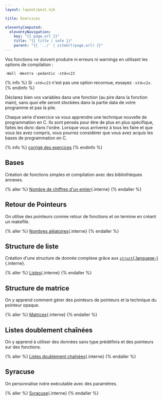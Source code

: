 ```yaml
---
layout: layout/post.njk

title: Exercices

eleventyComputed:
  eleventyNavigation:
    key: "{{ page.url }}"
    title: "{{ title | safe }}"
    parent: "{{ '../' | siteUrl(page.url) }}"
---
```


Vos fonctions ne doivent produire ni erreurs ni warnings en utilisant les options de compilation :

```
-Wall -Wextra -pedantic -std=c23
```

{% info %}
Si `-std=c23` n'est pas une option reconnue, essayez `-std=c2x`.
{% endinfo %}

Déclarez bien vos variables dans une fonction (au pire dans la fonction main), sans quoi elle seront stockées dans la partie data de votre programme et pas la pile.

Chaque série d'exercice va vous apprendre une technique nouvelle de programmation en C. Ils sont pensés pour être de plus en plus spécifique, faites les donc dans l'ordre. Lorsque vous arriverez à tous les faire et que vous les avez compris, vous pourrez considérer que vous avez acquis les bases de programmation en C.

{% info %}
[corrigé des exercices](https://github.com/FrancoisBrucker/cours_informatique/tree/main/docs/src/cours/syst%C3%A8me/langage-c/exercices/corrig%C3%A9)
{% endinfo %}

## Bases

Création de fonctions simples et compilation avec des bibliothèques annexes.

{% aller %}
[Nombre de chiffres d'un entier](./nb-chiffres){.interne}
{% endaller %}

## <span id="proba"></span> Retour de Pointeurs

On utilise des pointeurs comme retour de fonctions et on termine en créant un makefile.

{% aller %}
[Nombres aléatoires](./nb-aléatoires){.interne}
{% endaller %}

## <span id="liste"></span> Structure de liste

Création d'une structure de donnée complexe grâce aux [`struct`{.language-}](../langage/structures/){.interne}.

{% aller %}
[Listes](./structure-liste){.interne}
{% endaller %}

## <span id="matrice"></span>Structure de matrice

On y apprend comment gérer des pointeurs de pointeurs et la technique du pointeur opaque.

{% aller %}
[Matrices](./matrices){.interne}
{% endaller %}

## Listes doublement chaînées

On y apprend à utiliser des données sans type prédéfinis et des pointeurs sur des fonctions.

{% aller %}
[Listes doublement chaînées](./listes-chaînées){.interne}
{% endaller %}

## Syracuse

On personnalise notre exécutable avec des paramètres.

{% aller %}
[Syracuse](./syracuse){.interne}
{% endaller %}
